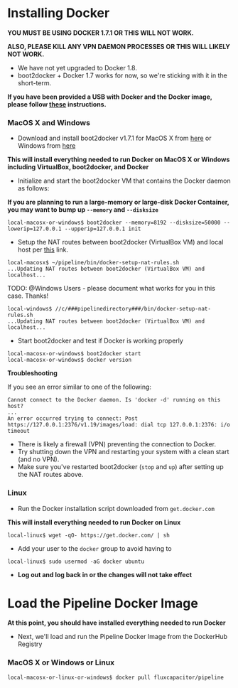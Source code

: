 # Installing Docker
**YOU MUST BE USING DOCKER 1.7.1 OR THIS WILL NOT WORK.**

**ALSO, PLEASE KILL ANY VPN DAEMON PROCESSES OR THIS WILL LIKELY NOT WORK.**
* We have not yet upgraded to Docker 1.8.
* boot2docker + Docker 1.7 works for now, so we're sticking with it in the short-term.

**If you have been provided a USB with Docker and the Docker image, please follow [these](https://github.com/fluxcapacitor/pipeline/wiki/Setup-Docker-Image-from-USB) instructions.**

### MacOS X and Windows
* Download and install boot2docker v1.7.1 for MacOS X from [here](https://github.com/boot2docker/osx-installer/releases/tag/v1.7.1) or Windows from [here](https://github.com/boot2docker/windows-installer/releases/tag/v1.7.1)

**This will install everything needed to run Docker on MacOS X or Windows including VirtualBox, boot2docker, and Docker**

* Initialize and start the boot2docker VM that contains the Docker daemon as follows:

**If you are planning to run a large-memory or large-disk Docker Container, you may want to bump up `--memory` and `--disksize`**
```
local-macosx-or-windows$ boot2docker --memory=8192 --disksize=50000 --lowerip=127.0.0.1 --upperip=127.0.0.1 init
```
* Setup the NAT routes between boot2docker (VirtualBox VM) and local host per [this](https://github.com/docker/docker/issues/4007#issuecomment-34573044) link.
```
local-macosx$ ~/pipeline/bin/docker-setup-nat-rules.sh
...Updating NAT routes between boot2docker (VirtualBox VM) and localhost...
```
TODO:  @Windows Users - please document what works for you in this case.  Thanks!
```
local-windows$ //c/###pipelinedirectory###/bin/docker-setup-nat-rules.sh
...Updating NAT routes between boot2docker (VirtualBox VM) and localhost...
```

* Start boot2docker and test if Docker is working properly
```
local-macosx-or-windows$ boot2docker start
local-macosx-or-windows$ docker version
```

**Troubleshooting**

If you see an error similar to one of the following:
```
Cannot connect to the Docker daemon. Is 'docker -d' running on this host?
...
An error occurred trying to connect: Post https://127.0.0.1:2376/v1.19/images/load: dial tcp 127.0.0.1:2376: i/o timeout
```
* There is likely a firewall (VPN) preventing the connection to Docker.
* Try shutting down the VPN and restarting your system with a clean start (and no VPN).
* Make sure you've restarted boot2docker (`stop` and `up`) after setting up the NAT routes above. 

### Linux
* Run the Docker installation script downloaded from `get.docker.com`

**This will install everything needed to run Docker on Linux**
```
local-linux$ wget -qO- https://get.docker.com/ | sh
```
* Add your user to the `docker` group to avoid having to 
```
local-linux$ sudo usermod -aG docker ubuntu
```
* **Log out and log back in or the changes will not take effect**

# Load the Pipeline Docker Image 

**At this point, you should have installed everything needed to run Docker**

* Next, we'll load and run the Pipeline Docker Image from the DockerHub Registry

### MacOS X or Windows or Linux
```
local-macosx-or-linux-or-windows$ docker pull fluxcapacitor/pipeline
```
